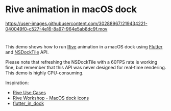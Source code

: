 # Rive animation in macOS dock

https://user-images.githubusercontent.com/30288967/219434221-040049f0-c527-4e16-8a97-964e5ab8dc9f.mov

#

This demo shows how to run [Rive](rive.app) animation in a macOS dock using [Flutter](https://flutter.dev/) and [NSDockTile](https://developer.apple.com/documentation/appkit/nsdocktile) API.

Please note that refreshing the NSDockTile with a 60FPS rate is working fine, but remember that this API was never designed for real-time rendering. This demo is highly CPU-consuming.

Inspiration:
- [Rive Use Cases](https://rive.app/use-cases#:~:text=macOS%20dock%20icons,with%20animated%20graphics.)
- [Rive Workshop - MacOS dock icons](https://www.youtube.com/watch?v=G9eMwIJ6ZlA)
- [flutter_in_dock](https://github.com/ueman/flutter_in_dock)
